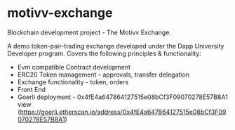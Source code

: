 # motivv-exchange

Blockchain development project - The Motivv Exchange.  

A demo token-pair-trading exchange developed under the Dapp University Developer program.
Covers the following principles & functionality:
- Evm compatible Contract development
- ERC20 Token management - approvals, transfer delegation
- Exchange functionality - token, orders
- Front End 
- Goerli deployment - 0x4fE4a647864127515e08bCf3F09070278E57B8A1 view (https://goerli.etherscan.io/address/0x4fE4a647864127515e08bCf3F09070278E57B8A1)
